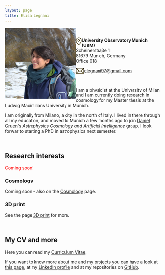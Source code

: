 ```yaml
---
layout: page
title: Elisa Legnani
---
```


<img class="circular-img" align="left" width=230 src="assets/img/me.jpg"/>

<br>

<img class="thumbnail-img" align="left" height=24 src="/assets/img/img_location.png"/> **University Observatory Munich (USM)** <br>
Scheinerstraβe 1 <br>
81679 Munich, Germany <br>
Office 018

<img class="thumbnail-img" align="left" height=18 src="/assets/img/img_mail.png"/> [elegnani97@gmail.com](mailto:elegnani97@gmail.com)

<br>

I am a physicist at the University of Milan and I am currently doing research in cosmology for my Master thesis at the Ludwig Maximilians University in Munich.

I am originally from Milano, a city in the north of Italy. I lived in there through all my education, and moved to Munich a few months ago to join [Daniel Gruen](https://www.physik.lmu.de/en/about-us/people/gruen-2.html)'s *Astrophysics Cosmology and Artificial Intelligence* group. I look forwar to starting a PhD in astrophysics next semester.

<br>

## Research interests

<p style="color:red">Coming soon!</p>

### Cosmology

Coming soon - also on the [Cosmology](https://elisalegnani.github.io/cosmology) page.

### 3D print

See the page [3D print](https://elisalegnani.github.io//3dprint) for more.

<br>

## My CV and more

Here you can read my [Curriculum Vitae](https://drive.google.com/file/d/1hqm60XJ0-QDLmXFYZ1klpW1z_U_48r6b/view?usp=sharing).

If you want to know more about me and my projects you can have a look at [this page](https://elisalegnani.github.io/aboutme), at my [LinkedIn profile](https://www.linkedin.com/in/elisa-legnani-32590819b/) and at my repositories on [GitHub](https://github.com/ElisaLegnani).

<!---* I'll also try to keep the [Blog](https://elisalegnani.github.io/blog) page updated with some more random stuff I do. *--->

